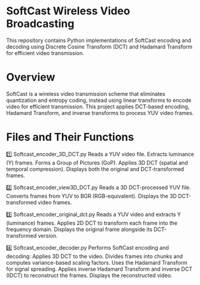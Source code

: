 # SoftCast Wireless Video Broadcasting
This repository contains Python implementations of SoftCast encoding and decoding using Discrete Cosine Transform (DCT) and Hadamard Transform for efficient video transmission.

# Overview
SoftCast is a wireless video transmission scheme that eliminates quantization and entropy coding, instead using linear transforms to encode video for efficient transmission. This project applies DCT-based encoding, Hadamard Transform, and inverse transforms to process YUV video frames.

# Files and Their Functions

1️⃣ Softcast_encoder_3D_DCT.py
Reads a YUV video file.
Extracts luminance (Y) frames.
Forms a Group of Pictures (GoP).
Applies 3D DCT (spatial and temporal compression).
Displays both the original and DCT-transformed frames.

2️⃣ Softcast_encoder_view3D_DCT.py
Reads a 3D DCT-processed YUV file.
Converts frames from YUV to BGR (RGB-equivalent).
Displays the 3D DCT-transformed video frames.

3️⃣ Softcast_encoder_original_dct.py
Reads a YUV video and extracts Y (luminance) frames.
Applies 2D DCT to transform each frame into the frequency domain.
Displays the original frame alongside its DCT-transformed version.

4️⃣ Softcast_encoder_decoder.py
Performs SoftCast encoding and decoding:
Applies 3D DCT to the video.
Divides frames into chunks and computes variance-based scaling factors.
Uses the Hadamard Transform for signal spreading.
Applies inverse Hadamard Transform and inverse DCT (IDCT) to reconstruct the frames.
Displays the reconstructed video.
